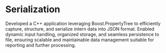 # Serialization
Developed a C++ application leveraging Boost.PropertyTree to efficiently capture, structure, and serialize intern data into JSON format. Enabled dynamic input handling, organized storage, and seamless persistence to file, ensuring scalable and maintainable data management suitable for reporting and further processing.
